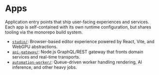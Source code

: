 # Apps

Application entry points that ship user-facing experiences and services. Each app is self-contained with its own runtime configuration, but shares tooling via the monorepo build system.

- [`studio/`](studio/): Browser-based editor experience powered by React, Vite, and WebGPU abstractions.
- [`api-gateway/`](api-gateway/): Node.js GraphQL/REST gateway that fronts domain services and real-time transports.
- [`automation-worker/`](automation-worker/): Queue-driven worker handling rendering, AI inference, and other heavy jobs.
